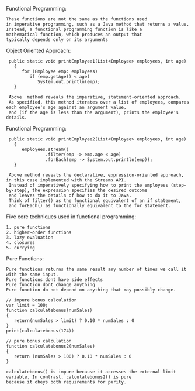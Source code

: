 Functional Programming:
    
    These functions are not the same as the functions used 
    in imperative programming, such as a Java method that returns a value. 
    Instead, a functional programming function is like a 
    mathematical function, which produces an output that 
    typically depends only on its arguments
    
Object Oriented Approach:
    
     public static void printEmployee1(List<Employee> employees, int age)
       {
          for (Employee emp: employees)
             if (emp.getAge() < age)
                System.out.println(emp);
       }
     
     Above  method reveals the imperative, statement-oriented approach. 
     As specified, this method iterates over a list of employees, compares each employee's age against an argument value, 
     and (if the age is less than the argument), prints the employee's details.
 
 
 
 Functional Programming:
 
     public static void printEmployee2(List<Employee> employees, int age)
       {
          employees.stream()
                   .filter(emp -> emp.age < age)
                   .forEach(emp -> System.out.println(emp));
       }
       
     Above method reveals the declarative, expression-oriented approach, in this case implemented with the Streams API. 
     Instead of imperatively specifying how to print the employees (step-by-step), the expression specifies the desired outcome 
     and leaves the details of how to do it to Java. 
     Think of filter() as the functional equivalent of an if statement, 
     and forEach() as functionally equivalent to the for statement.
     
Five core techniques used in functional programming: 
    
    1. pure functions
    2. higher-order functions 
    3. lazy evaluation 
    4. closures
    5. currying           
    
Pure Functions:

    Pure functions returns the same result any number of times we call it with the same input.
    Pure functions dont have side effects
    Pure function dont change anything
    Pure function do not depend on anything that may possibly change.
    
    // impure bonus calculation
    var limit = 100;
    function calculatebonus(numSales) 
    {
       return(numSales > limit) ? 0.10 * numSales : 0
    }
    print(calculatebonus(174))
    
    // pure bonus calculation
    function calculatebonus2(numSales)
    {
       return (numSales > 100) ? 0.10 * numSales : 0
    }
    
    calculatebonus() is impure because it accesses the external limit variable. In contrast, calculatebonus2() is pure 
    because it obeys both requirements for purity.